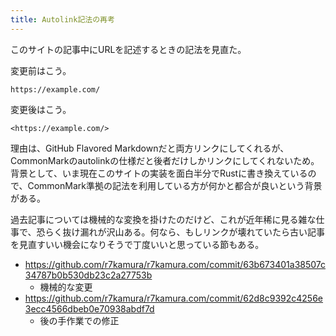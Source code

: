 ```yaml
---
title: Autolink記法の再考
---
```


このサイトの記事中にURLを記述するときの記法を見直た。

変更前はこう。

```
https://example.com/
```

変更後はこう。

```
<https://example.com/>
```

理由は、GitHub Flavored Markdownだと両方リンクにしてくれるが、CommonMarkのautolinkの仕様だと後者だけしかリンクにしてくれないため。背景として、いま現在このサイトの実装を面白半分でRustに書き換えているので、CommonMark準拠の記法を利用している方が何かと都合が良いという背景がある。

過去記事については機械的な変換を掛けたのだけど、これが近年稀に見る雑な仕事で、恐らく抜け漏れが沢山ある。何なら、もしリンクが壊れていたら古い記事を見直すいい機会になりそうで丁度いいと思っている節もある。

- <https://github.com/r7kamura/r7kamura.com/commit/63b673401a38507c34787b0b530db23c2a27753b>
    - 機械的な変更
- <https://github.com/r7kamura/r7kamura.com/commit/62d8c9392c4256e3ecc4566dbeb0e70938abdf7d>
    - 後の手作業での修正
